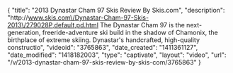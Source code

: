 {
    "title": "2013 Dynastar Cham 97 Skis Review By Skis.com",
    "description": "http:\/\/www.skis.com\/Dynastar-Cham-97-Skis-2013\/279028P,default,pd.html  The Dynastar Cham 97 is the next-generation, freeride-adventure ski build in the shadow of Chamonix, the birthplace of extreme skiing. Dynastar's handcrafted, high-quality constructio",
    "videoid": "3765863",
    "date_created": "1411361127",
    "date_modified": "1418182003",
    "type": "captivate",
    "layout": "video",
    "url": "\/v\/2013-dynastar-cham-97-skis-review-by-skis-com\/3765863"
}